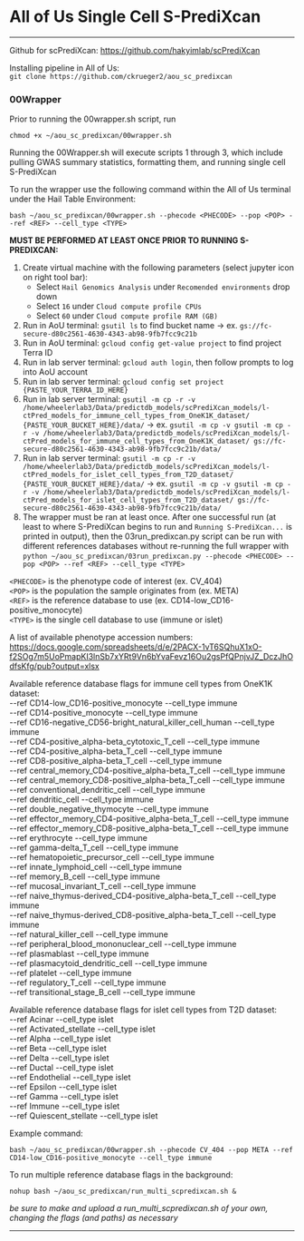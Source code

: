 # All of Us Single Cell S-PrediXcan
***
Github for scPrediXcan: https://github.com/hakyimlab/scPrediXcan

Installing pipeline in All of Us:   
`git clone https://github.com/ckrueger2/aou_sc_predixcan`

### 00Wrapper
Prior to running the 00wrapper.sh script, run
```
chmod +x ~/aou_sc_predixcan/00wrapper.sh
```

Running the 00Wrapper.sh will execute scripts 1 through 3, which include pulling GWAS summary statistics, formatting them, and running single cell S-PrediXcan

To run the wrapper use the following command within the All of Us terminal under the Hail Table Environment:
```
bash ~/aou_sc_predixcan/00wrapper.sh --phecode <PHECODE> --pop <POP> --ref <REF> --cell_type <TYPE>
```

**MUST BE PERFORMED AT LEAST ONCE PRIOR TO RUNNING S-PREDIXCAN:**
1. Create virtual machine with the following parameters (select jupyter icon on right tool bar):
   - Select `Hail Genomics Analysis` under `Recomended environments` drop down
   - Select `16` under `Cloud compute profile CPUs`
   - Select `60` under `Cloud compute profile RAM (GB)`
2. Run in AoU terminal: `gsutil ls` to find bucket name -> ex. `gs://fc-secure-d80c2561-4630-4343-ab98-9fb7fcc9c21b`
3. Run in AoU terminal: `gcloud config get-value project` to find project Terra ID
4. Run in lab server terminal: `gcloud auth login`, then follow prompts to log into AoU account
5. Run in lab server terminal: `gcloud config set project {PASTE_YOUR_TERRA_ID_HERE}`
6. Run in lab server terminal: `gsutil -m cp -r -v /home/wheelerlab3/Data/predictdb_models/scPrediXcan_models/l-ctPred_models_for_immune_cell_types_from_OneK1K_dataset/ {PASTE_YOUR_BUCKET_HERE}/data/` -> ex. `gsutil -m cp -v gsutil -m cp -r -v /home/wheelerlab3/Data/predictdb_models/scPrediXcan_models/l-ctPred_models_for_immune_cell_types_from_OneK1K_dataset/ gs://fc-secure-d80c2561-4630-4343-ab98-9fb7fcc9c21b/data/`
7. Run in lab server terminal: `gsutil -m cp -r -v /home/wheelerlab3/Data/predictdb_models/scPrediXcan_models/l-ctPred_models_for_islet_cell_types_from_T2D_dataset/ {PASTE_YOUR_BUCKET_HERE}/data/` -> ex. `gsutil -m cp -v gsutil -m cp -r -v /home/wheelerlab3/Data/predictdb_models/scPrediXcan_models/l-ctPred_models_for_islet_cell_types_from_T2D_dataset/ gs://fc-secure-d80c2561-4630-4343-ab98-9fb7fcc9c21b/data/`
8. The wrapper must be ran at least once. After one successful run (at least to where S-PrediXcan begins to run and `Running S-PrediXcan...` is printed in output), then the 03run_predixcan.py script can be run with different references databases without re-running the full wrapper with `python ~/aou_sc_predixcan/03run_predixcan.py --phecode <PHECODE> --pop <POP> --ref <REF> --cell_type <TYPE>`

`<PHECODE>` is the phenotype code of interest (ex. CV_404)  
`<POP>` is the population the sample originates from (ex. META)  
`<REF>` is the reference database to use (ex. CD14-low_CD16-positive_monocyte)  
`<TYPE>` is the single cell database to use (immune or islet)  

A list of available phenotype accession numbers: https://docs.google.com/spreadsheets/d/e/2PACX-1vT6SQhuX1xO-f2SOg7m5UoPmapKI3lnSb7xYRt9Vn6bYvaFevz16Ou2gsPfQPnjvJZ_DczJhOdfsKfg/pub?output=xlsx

Available reference database flags for immune cell types from OneK1K dataset:   
--ref CD14-low_CD16-positive_monocyte --cell_type immune   
--ref CD14-positive_monocyte --cell_type immune   
--ref CD16-negative_CD56-bright_natural_killer_cell_human --cell_type immune   
--ref CD4-positive_alpha-beta_cytotoxic_T_cell --cell_type immune   
--ref CD4-positive_alpha-beta_T_cell --cell_type immune   
--ref CD8-positive_alpha-beta_T_cell --cell_type immune   
--ref central_memory_CD4-positive_alpha-beta_T_cell --cell_type immune   
--ref central_memory_CD8-positive_alpha-beta_T_cell --cell_type immune   
--ref conventional_dendritic_cell --cell_type immune   
--ref dendritic_cell --cell_type immune   
--ref double_negative_thymocyte --cell_type immune   
--ref effector_memory_CD4-positive_alpha-beta_T_cell --cell_type immune   
--ref effector_memory_CD8-positive_alpha-beta_T_cell --cell_type immune   
--ref erythrocyte --cell_type immune   
--ref gamma-delta_T_cell --cell_type immune   
--ref hematopoietic_precursor_cell --cell_type immune   
--ref innate_lymphoid_cell --cell_type immune   
--ref memory_B_cell --cell_type immune   
--ref mucosal_invariant_T_cell --cell_type immune   
--ref naive_thymus-derived_CD4-positive_alpha-beta_T_cell --cell_type immune   
--ref naive_thymus-derived_CD8-positive_alpha-beta_T_cell --cell_type immune   
--ref natural_killer_cell --cell_type immune   
--ref peripheral_blood_mononuclear_cell --cell_type immune   
--ref plasmablast --cell_type immune   
--ref plasmacytoid_dendritic_cell --cell_type immune   
--ref platelet --cell_type immune   
--ref regulatory_T_cell --cell_type immune   
--ref transitional_stage_B_cell --cell_type immune

Available reference database flags for islet cell types from T2D dataset:   
--ref Acinar --cell_type islet   
--ref Activated_stellate --cell_type islet   
--ref Alpha --cell_type islet   
--ref Beta --cell_type islet   
--ref Delta --cell_type islet   
--ref Ductal --cell_type islet   
--ref Endothelial --cell_type islet   
--ref Epsilon --cell_type islet   
--ref Gamma --cell_type islet   
--ref Immune --cell_type islet   
--ref Quiescent_stellate --cell_type islet

Example command:
```
bash ~/aou_sc_predixcan/00wrapper.sh --phecode CV_404 --pop META --ref CD14-low_CD16-positive_monocyte --cell_type immune
```

To run multiple reference database flags in the background:
```
nohup bash ~/aou_sc_predixcan/run_multi_scpredixcan.sh &
```
*be sure to make and upload a run_multi_scpredixcan.sh of your own, changing the flags (and paths) as necessary*
***
